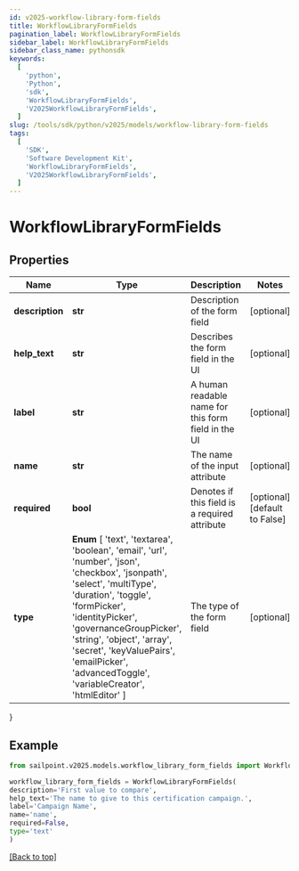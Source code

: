 ```yaml
---
id: v2025-workflow-library-form-fields
title: WorkflowLibraryFormFields
pagination_label: WorkflowLibraryFormFields
sidebar_label: WorkflowLibraryFormFields
sidebar_class_name: pythonsdk
keywords:
  [
    'python',
    'Python',
    'sdk',
    'WorkflowLibraryFormFields',
    'V2025WorkflowLibraryFormFields',
  ]
slug: /tools/sdk/python/v2025/models/workflow-library-form-fields
tags:
  [
    'SDK',
    'Software Development Kit',
    'WorkflowLibraryFormFields',
    'V2025WorkflowLibraryFormFields',
  ]
---
```


# WorkflowLibraryFormFields

## Properties

| Name | Type | Description | Notes |
| --- | --- | --- | --- |
| **description** | **str** | Description of the form field | [optional] |
| **help_text** | **str** | Describes the form field in the UI | [optional] |
| **label** | **str** | A human readable name for this form field in the UI | [optional] |
| **name** | **str** | The name of the input attribute | [optional] |
| **required** | **bool** | Denotes if this field is a required attribute | [optional] [default to False] |
| **type** | **Enum** [ 'text', 'textarea', 'boolean', 'email', 'url', 'number', 'json', 'checkbox', 'jsonpath', 'select', 'multiType', 'duration', 'toggle', 'formPicker', 'identityPicker', 'governanceGroupPicker', 'string', 'object', 'array', 'secret', 'keyValuePairs', 'emailPicker', 'advancedToggle', 'variableCreator', 'htmlEditor' ] | The type of the form field | [optional] |

}

## Example

```python
from sailpoint.v2025.models.workflow_library_form_fields import WorkflowLibraryFormFields

workflow_library_form_fields = WorkflowLibraryFormFields(
description='First value to compare',
help_text='The name to give to this certification campaign.',
label='Campaign Name',
name='name',
required=False,
type='text'
)

```

[[Back to top]](#)
